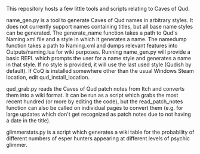 This repository hosts a few little tools and scripts relating to Caves of Qud.

name_gen.py is a tool to generate Caves of Qud names in arbitrary styles. 
It does not currently support names containing titles, but all base name styles can be generated.
The generate_name function takes a path to Qud's Naming.xml file and a style in which it generates a name.
The namedump function takes a path to Naming.xml and dumps relevant features into Outputs/naming.lua for wiki purposes.
Running name_gen.py will provide a basic REPL
which prompts the user for a name style and generates a name in that style. If no style is provided,
it will use the last used style (Qudish by default).
If CoQ is installed somewhere other than the usual Windows Steam location, edit qud_install_location.

qud_grab.py reads the Caves of Qud patch notes from Itch and converts them into a wiki format.
It can be run as a script which grabs the most recent hundred (or more by editing the code),
but the read_patch_notes function can also be called on individual pages to convert them (e.g. for large
updates which don't get recognized as patch notes due to not having a date in the title).

glimmerstats.py is a script which generates a wiki table for the probability of different numbers of esper hunters appearing
at different levels of psychic glimmer.